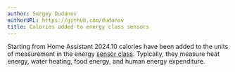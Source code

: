 ```yaml
---
author: Sergey Dudanov
authorURL: https://github.com/dudanov
title: Calories added to energy class sensors
---
```


Starting from Home Assistant 2024.10 calories have been added to the units of measurement in the energy [sensor class](https://developers.home-assistant.io/docs/core/entity/sensor#available-device-classes). Typically, they measure heat energy, water heating, food energy, and human energy expenditure.
